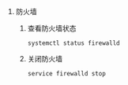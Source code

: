 1. 防火墙

   1. 查看防火墙状态

      ```shell
      systemctl status firewalld
      ```

   2. 关闭防火墙

      ```shell
      service firewalld stop
      ```

      

